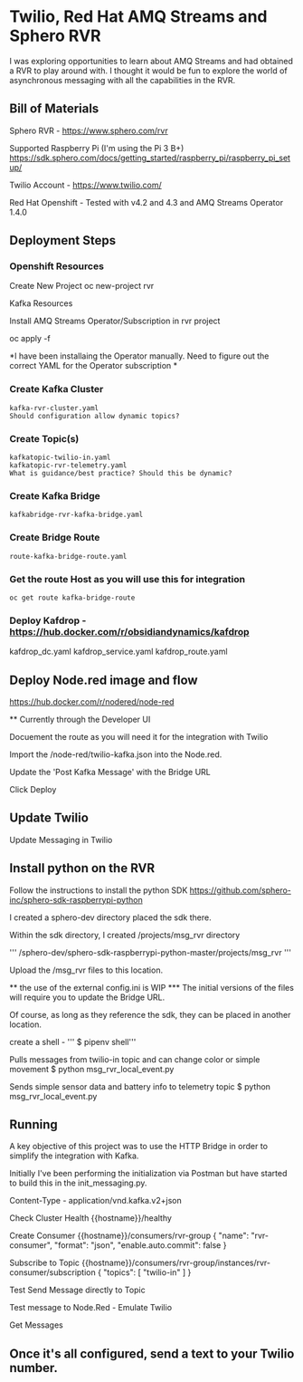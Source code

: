 #  Twilio, Red Hat AMQ Streams and Sphero RVR

I was exploring opportunities to learn about AMQ Streams and had obtained a RVR to play around with.  I thought it would be fun to explore the world of asynchronous messaging with all the capabilities in the RVR.

## Bill of Materials

Sphero RVR - https://www.sphero.com/rvr

Supported Raspberry Pi (I'm using the Pi 3 B+)
https://sdk.sphero.com/docs/getting_started/raspberry_pi/raspberry_pi_setup/

Twilio Account - https://www.twilio.com/

Red Hat Openshift - Tested with v4.2 and 4.3 and AMQ Streams Operator 1.4.0


## Deployment Steps

### Openshift Resources

Create New Project
oc new-project rvr

Kafka Resources

Install AMQ Streams Operator/Subscription in rvr project

oc apply -f <filename>

*I have been installaing the Operator manually. Need to figure out the correct YAML for the Operator subscription *
    
### Create Kafka Cluster
    kafka-rvr-cluster.yaml 
    Should configuration allow dynamic topics?

### Create Topic(s)
    kafkatopic-twilio-in.yaml
    kafkatopic-rvr-telemetry.yaml
    What is guidance/best practice? Should this be dynamic?

### Create Kafka Bridge
    kafkabridge-rvr-kafka-bridge.yaml
    
### Create Bridge Route
    route-kafka-bridge-route.yaml

### Get the route Host as you will use this for integration 
    oc get route kafka-bridge-route
    

### Deploy Kafdrop - https://hub.docker.com/r/obsidiandynamics/kafdrop
kafdrop_dc.yaml
kafdrop_service.yaml
kafdrop_route.yaml

## Deploy Node.red image and flow

https://hub.docker.com/r/nodered/node-red

** Currently through the Developer UI

Docuement the route as you will need it for the integration with Twilio

Import the /node-red/twilio-kafka.json into the Node.red.

Update the 'Post Kafka Message' with the Bridge URL

Click Deploy

## Update Twilio

Update Messaging in Twilio


## Install python on the RVR

Follow the instructions to install the python SDK
https://github.com/sphero-inc/sphero-sdk-raspberrypi-python

I created a sphero-dev directory placed the sdk there.

Within the sdk directory, I created /projects/msg_rvr directory 

'''
/sphero-dev/sphero-sdk-raspberrypi-python-master/projects/msg_rvr
'''

Upload the /msg_rvr files to this location.

** the use of the external config.ini is WIP *** The initial versions of the files will require you to update the Bridge URL.

Of course, as long as they reference the sdk, they can be placed in another location.

create a shell - ''' $ pipenv shell'''

Pulls messages from twilio-in topic and can change color or simple movement
$ python msg_rvr_local_event.py

Sends simple sensor data and battery info to telemetry topic
$ python msg_rvr_local_event.py


## Running

A key objective of this project was to use the HTTP Bridge in order to simplify the integration with Kafka.

Initially I've been performing the initialization via Postman but have started to build this in the init_messaging.py.

Content-Type - application/vnd.kafka.v2+json

Check Cluster Health
{{hostname}}/healthy

Create Consumer
{{hostname}}/consumers/rvr-group
{
    "name": "rvr-consumer",
    "format": "json",
    "enable.auto.commit": false
  }

Subscribe to Topic
{{hostname}}/consumers/rvr-group/instances/rvr-consumer/subscription
{
    "topics": [
        "twilio-in"
    ]
}

Test Send Message directly to Topic

Test message to Node.Red - Emulate Twilio

Get Messages


## Once it's all configured, send a text to your Twilio number.  
